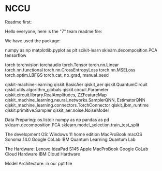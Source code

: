 # NCCU

Readme first:

Hello everyone, here is the "7" team readme file:

We have used the package: 

numpy as np
matplotlib.pyplot as plt
scikit-learn
sklearn.decomposition.PCA
tensorflow


torch 
torchvision 
torchaudio
torch.Tensor
torch.nn.Linear
torch.nn.functional
torch.nn.CrossEntropyLoss
torch.nn.MSELoss
torch.optim.LBFGS
torch.cat, no_grad, manual_seed


qiskit-machine-learning
qiskit.BasicAer
qiskit_aer
qiskit.QuantumCircuit
qiskit.utils.algorithm_globals
qiskit.circuit.Parameter
qiskit.circuit.library.RealAmplitudes, ZZFeatureMap
qiskit_machine_learning.neural_networks.SamplerQNN, EstimatorQNN
qiskit_machine_learning.connectors.TorchConnector
qiskit_ibm_runtime
qiskit.primitive.Sampler
qiskit_aer.noise.NoiseModel

Data Preparing:
os.listdir
numpy as np
pandas as pd
sklearn.decomposition.PCA
sklearn.model_selection.train_test_split



The development OS:
Windows 11 home edition
MacProBook macOS Sonoma 14.0
Google CoLab
IBM Quantum Learning Quantum Lab


The Hardware:
Lenovo IdeaPad S145
Apple MacProBook
Google CoLab Cloud Hardware
IBM Cloud Hardware



Model Architecture:
in our ppt file
